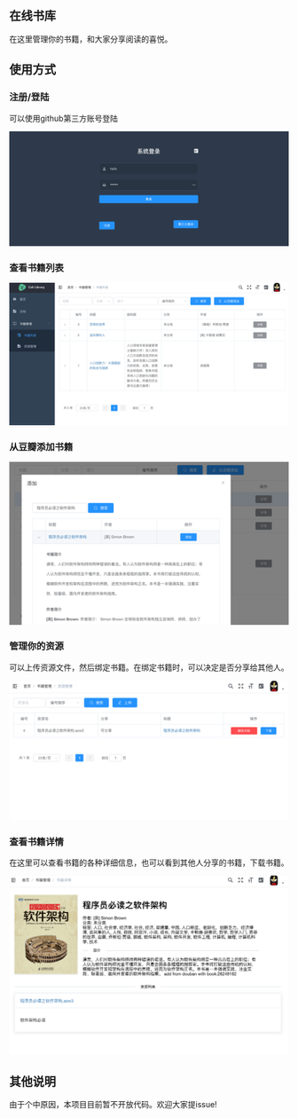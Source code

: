 ## 在线书库

在这里管理你的书籍，和大家分享阅读的喜悦。

## 使用方式

### 注册/登陆

可以使用github第三方账号登陆

![login.png](login.png "")

### 查看书籍列表

![booklist.png](booklist.png "")

### 从豆瓣添加书籍

![addfromdouban.png](addfromdouban.png "")

### 管理你的资源

可以上传资源文件，然后绑定书籍。在绑定书籍时，可以决定是否分享给其他人。

![resourcelist.png](resourcelist.png "")

### 查看书籍详情

在这里可以查看书籍的各种详细信息，也可以看到其他人分享的书籍，下载书籍。

![bookinfo.png](bookinfo.png "")


## 其他说明

由于个中原因，本项目目前暂不开放代码。欢迎大家提issue!

